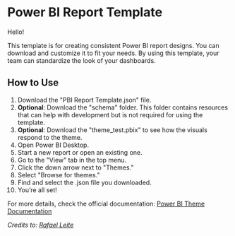 # Power BI Report Template

Hello!

This template is for creating consistent Power BI report designs. You can download and customize it to fit your needs. By using this template, your team can standardize the look of your dashboards.

## How to Use

1. Download the "PBI Report Template.json" file.
2. **Optional**: Download the "schema" folder. This folder contains resources that can help with development but is not required for using the template. 
3. **Optional**: Download the "theme_test.pbix" to see how the visuals respond to the theme.
4. Open Power BI Desktop.
5. Start a new report or open an existing one.
6. Go to the "View" tab in the top menu.
7. Click the down arrow next to "Themes."
8. Select "Browse for themes."
9. Find and select the .json file you downloaded.
10. You’re all set!

For more details, check the official documentation: [Power BI Theme Documentation](https://learn.microsoft.com/en-us/power-bi/create-reports/desktop-report-themes#report-theme-json-file-format)

_Credits to: [Rafael Leite](https://www.linkedin.com/in/rafael-nc-leite/)_
